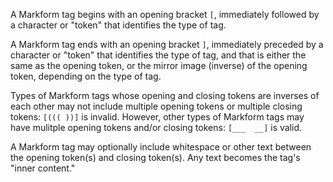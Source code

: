 A Markform tag begins with an opening bracket `[`, immediately followed by a character or "token" that identifies the type of tag.

A Markform tag ends with an opening bracket `]`, immediately preceded by a character or "token" that identifies the type of tag, and that is either the same as the opening token, or the mirror image (inverse) of the opening token, depending on the type of tag.

Types of Markform tags whose opening and closing tokens are inverses of each other may not include multiple opening tokens or multiple closing tokens: `[((( ))]` is invalid. However, other types of Markform tags may have mulitple opening tokens and/or closing tokens: `[___  __]` is valid.

A Markform tag may optionally include whitespace or other text between the opening token(s) and closing token(s). Any text becomes the tag's "inner content."
